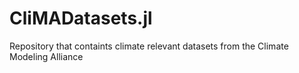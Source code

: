 # CliMADatasets.jl
Repository that containts climate relevant datasets from the Climate Modeling Alliance
